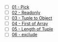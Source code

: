 
<!-- generate check list in challenges file -->

- [ ] [01 - Pick](./1.pick.md)
- [ ] [02 - Readonly](./2.readonly.md) 
- [ ] [03 - Tuple to Object](./3.tuple-to-object.md)
- [ ] [04 - First of Array](./4.first-of-array.md)
- [ ] [05 - Length of Tuple](./5.length-of-tuple.md)
- [ ] [06 - exclude](./6.exclude.md)